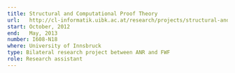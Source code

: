 ```yaml
---
title: Structural and Computational Proof Theory
url:   http://cl-informatik.uibk.ac.at/research/projects/structural-and-computational-proof-theory/
start: October, 2012
end:   May, 2013
number: I608-N18
where: University of Innsbruck
type: Bilateral research project between ANR and FWF
role: Research assistant
---
```

